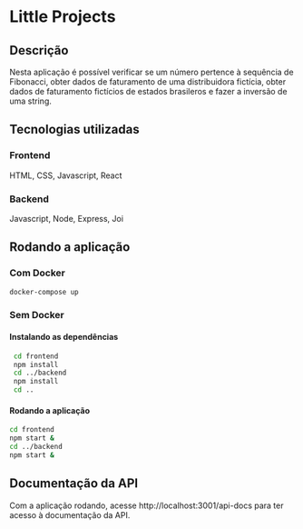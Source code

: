 # Little Projects

## Descrição
Nesta aplicação é possível verificar se um número pertence à sequência de Fibonacci, obter dados de faturamento de uma distribuidora fictícia, obter dados de faturamento fictícios de estados brasileros e fazer a inversão de uma string.

## Tecnologias utilizadas
### Frontend
HTML, CSS, Javascript, React

### Backend
Javascript, Node, Express, Joi

## Rodando a aplicação

### Com Docker
```bash
docker-compose up
```

### Sem Docker
#### Instalando as dependências
```bash
 cd frontend
 npm install
 cd ../backend
 npm install
 cd ..
 ```
 
 #### Rodando a aplicação
 ```bash
 cd frontend
 npm start &
 cd ../backend
 npm start &
 ```

## Documentação da API
Com a aplicação rodando, acesse http://localhost:3001/api-docs para ter acesso à documentação da API.
